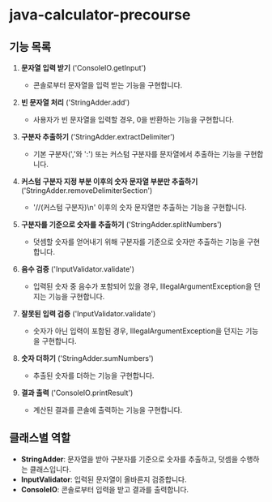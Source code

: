 # java-calculator-precourse

## 기능 목록

1. **문자열 입력 받기** ('ConsoleIO.getInput')
    - 콘솔로부터 문자열을 입력 받는 기능을 구현합니다.

2. **빈 문자열 처리** ('StringAdder.add')
    - 사용자가 빈 문자열을 입력할 경우, 0을 반환하는 기능을 구현합니다.

3. **구분자 추출하기** ('StringAdder.extractDelimiter')
    - 기본 구분자(','와 ':') 또는 커스텀 구분자를 문자열에서 추출하는 기능을 구현합니다.

4. **커스텀 구분자 지정 부분 이후의 숫자 문자열 부분만 추출하기** ('StringAdder.removeDelimiterSection')
    - '//(커스텀 구분자)\n' 이후의 숫자 문자열만 추출하는 기능을 구현합니다.

5. **구분자를 기준으로 숫자를 추출하기** ('StringAdder.splitNumbers')
    - 덧셈할 숫자를 얻어내기 위해 구분자를 기준으로 숫자만 추출하는 기능을 구현합니다.
   
6. **음수 검증** ('InputValidator.validate')
    - 입력된 숫자 중 음수가 포함되어 있을 경우, IllegalArgumentException을 던지는 기능을 구현합니다.

7. **잘못된 입력 검증** ('InputValidator.validate')
    - 숫자가 아닌 입력이 포함된 경우, IllegalArgumentException을 던지는 기능을 구현합니다.

8. **숫자 더하기** ('StringAdder.sumNumbers')
    - 추출된 숫자를 더하는 기능을 구현합니다.

9. **결과 출력** ('ConsoleIO.printResult')
    - 계산된 결과를 콘솔에 출력하는 기능을 구현합니다.


## 클래스별 역할
- **StringAdder**: 문자열을 받아 구분자를 기준으로 숫자를 추출하고, 덧셈을 수행하는 클래스입니다.
- **InputValidator**: 입력된 문자열이 올바른지 검증합니다.
- **ConsoleIO**: 콘솔로부터 입력을 받고 결과를 출력합니다.